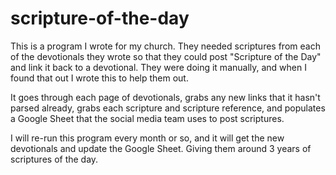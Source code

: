 # scripture-of-the-day

This is a program I wrote for my church. They needed scriptures from each of the devotionals they wrote so that they could post "Scripture of the Day" and link it back to a devotional. They were doing it manually, and when I found that out I wrote this to help them out.

It goes through each page of devotionals, grabs any new links that it hasn't parsed already, grabs each scripture and scripture reference, and populates a Google Sheet that the social media team uses to post scriptures.

I will re-run this program every month or so, and it will get the new devotionals and update the Google Sheet. Giving them around 3 years of scriptures of the day.
